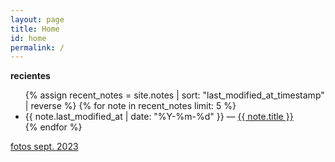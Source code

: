 ```yaml
---
layout: page
title: Home
id: home
permalink: /
---
```


<strong>recientes</strong>

<ul>
  {% assign recent_notes = site.notes | sort: "last_modified_at_timestamp" | reverse %}
  {% for note in recent_notes limit: 5 %}
    <li>
      {{ note.last_modified_at | date: "%Y-%m-%d" }} — <a class="internal-link" href="{{ note.url }}">{{ note.title }}</a>
    </li>
  {% endfor %}
</ul>

[fotos sept. 2023](fotos%20sept.%202023.md)

<style>
  .wrapper {
    max-width: 46em;
  }
</style>
